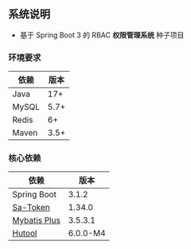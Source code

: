 ## 系统说明

- 基于 Spring Boot 3 的 RBAC **权限管理系统** 种子项目

### 环境要求

| 依赖    | 版本   |
|-------|------|
| Java  | 17+  |
| MySQL | 5.7+ |
| Redis | 6+   |
| Maven | 3.5+ |

### 核心依赖

| 依赖                                    | 版本       |
|---------------------------------------|----------|
| Spring Boot                           | 3.1.2    |
| [Sa-Token](https://sa-token.cc/)      | 1.34.0   |
| [Mybatis Plus](https://baomidou.com/) | 3.5.3.1  |
| [Hutool](https://www.hutool.cn/)      | 6.0.0-M4 |
